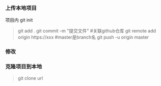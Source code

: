 ### 上传本地项目
项目内 git init
> git add .
> git commit -m "提交文件"
> #关联github仓库
> git remote add origin https://xxx
> #master是branch名
> git push -u origin master

### 修改
### 克隆项目到本地
> git clone url



